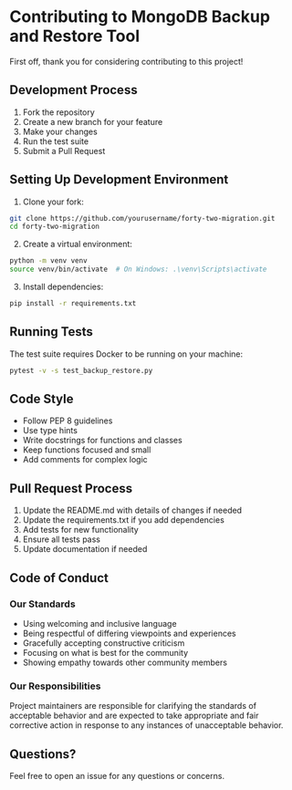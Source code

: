 # Contributing to MongoDB Backup and Restore Tool

First off, thank you for considering contributing to this project! 

## Development Process

1. Fork the repository
2. Create a new branch for your feature
3. Make your changes
4. Run the test suite
5. Submit a Pull Request

## Setting Up Development Environment

1. Clone your fork:
```bash
git clone https://github.com/yourusername/forty-two-migration.git
cd forty-two-migration
```

2. Create a virtual environment:
```bash
python -m venv venv
source venv/bin/activate  # On Windows: .\venv\Scripts\activate
```

3. Install dependencies:
```bash
pip install -r requirements.txt
```

## Running Tests

The test suite requires Docker to be running on your machine:

```bash
pytest -v -s test_backup_restore.py
```

## Code Style

- Follow PEP 8 guidelines
- Use type hints
- Write docstrings for functions and classes
- Keep functions focused and small
- Add comments for complex logic

## Pull Request Process

1. Update the README.md with details of changes if needed
2. Update the requirements.txt if you add dependencies
3. Add tests for new functionality
4. Ensure all tests pass
5. Update documentation if needed

## Code of Conduct

### Our Standards

* Using welcoming and inclusive language
* Being respectful of differing viewpoints and experiences
* Gracefully accepting constructive criticism
* Focusing on what is best for the community
* Showing empathy towards other community members

### Our Responsibilities

Project maintainers are responsible for clarifying the standards of acceptable behavior and are expected to take appropriate and fair corrective action in response to any instances of unacceptable behavior.

## Questions?

Feel free to open an issue for any questions or concerns.
